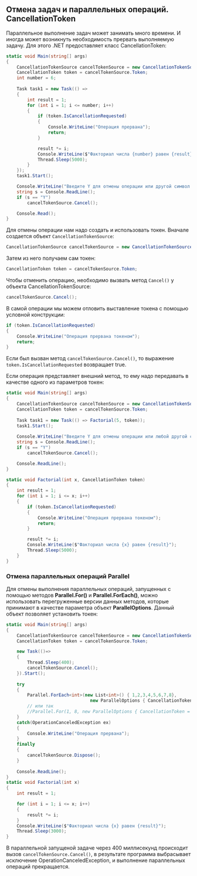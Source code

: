 ## Отмена задач и параллельных операций. CancellationToken

Параллельное выполнение задач может занимать много времени. И иногда может возникнуть необходимость прервать выполняемую задачу. Для этого 
.NET предоставляет класс CancellationToken:

```cs
static void Main(string[] args)
{
    CancellationTokenSource cancelTokenSource = new CancellationTokenSource();
    CancellationToken token = cancelTokenSource.Token;
    int number = 6;
    
    Task task1 = new Task(() =>
    {
        int result = 1;
        for (int i = 1; i <= number; i++)
        {
            if (token.IsCancellationRequested)
            {
                Console.WriteLine("Операция прервана");
                return;
            }

            result *= i;
            Console.WriteLine($"Факториал числа {number} равен {result}");
            Thread.Sleep(5000);
        }
    });
    task1.Start();

    Console.WriteLine("Введите Y для отмены операции или другой символ для ее продолжения:");
    string s = Console.ReadLine();
    if (s == "Y")
        cancelTokenSource.Cancel();

    Console.Read();
}
```

Для отмены операции нам надо создать и использовать токен. Вначале создается объект `CancellationTokenSource`:

```cs
CancellationTokenSource cancelTokenSource = new CancellationTokenSource();
```

Затем из него получаем сам токен:

```cs
CancellationToken token = cancelTokenSource.Token;
```

Чтобы отменить операцию, необходимо вызвать метод `Cancel()` у объекта CancellationTokenSource:

```cs
cancelTokenSource.Cancel();
```

В самой операции мы можем отловить выставление токена с помощью условной конструкции:

```cs
if (token.IsCancellationRequested)
{
    Console.WriteLine("Операция прервана токеном");
    return;
}
```

Если был вызван метод `cancelTokenSource.Cancel()`, то выражение `token.IsCancellationRequested` возвращает true.

Если операция представляет внешний метод, то ему надо передавать в качестве одного из параметров токен:

```cs
static void Main(string[] args)
{
    CancellationTokenSource cancelTokenSource = new CancellationTokenSource();
    CancellationToken token = cancelTokenSource.Token;
    
    Task task1 = new Task(() => Factorial(5, token));
    task1.Start();
    
    Console.WriteLine("Введите Y для отмены операции или любой другой символ для ее продолжения:");
    string s = Console.ReadLine();
    if (s == "Y")
        cancelTokenSource.Cancel();

    Console.ReadLine();
}

static void Factorial(int x, CancellationToken token)
{
    int result = 1;
    for (int i = 1; i <= x; i++)
    {
        if (token.IsCancellationRequested)
        {
            Console.WriteLine("Операция прервана токеном");
            return;
        }

        result *= i;
        Console.WriteLine($"Факториал числа {x} равен {result}");
        Thread.Sleep(5000);
    }
}
```

### Отмена параллельных операций Parallel

Для отмены выполнения параллельных операций, запущенных с помощью методов **Parallel.For()** и **Parallel.ForEach()**, 
можно использовать перегруженные версии данных методов, которые принимают в качестве параметра объект **ParallelOptions**. 
Данный объект позволяет установить токен:

```cs
static void Main(string[] args)
{
    CancellationTokenSource cancelTokenSource = new CancellationTokenSource();
    CancellationToken token = cancelTokenSource.Token;

    new Task(()=> 
    { 
        Thread.Sleep(400); 
        cancelTokenSource.Cancel(); 
    }).Start();
    
    try
    {   
        Parallel.ForEach<int>(new List<int>() { 1,2,3,4,5,6,7,8}, 
                                new ParallelOptions { CancellationToken=token}, Factorial);
        // или так
        //Parallel.For(1, 8, new ParallelOptions { CancellationToken = token }, Factorial);
    }
    catch(OperationCanceledException ex)
    {
        Console.WriteLine("Операция прервана");
    }
    finally
    {
        cancelTokenSource.Dispose();
    }
    
    Console.ReadLine();
}
static void Factorial(int x)
{
    int result = 1;

    for (int i = 1; i <= x; i++)
    {
        result *= i;
    }
    Console.WriteLine($"Факториал числа {x} равен {result}");
    Thread.Sleep(3000);
}
```

В параллельной запущеной задаче через 400 миллисекунд происходит вызов `cancelTokenSource.Cancel()`, в 
результате программа выбрасывает исключение OperationCanceledException, и выполнение параллельных операций прекращается.

